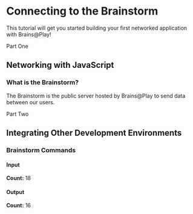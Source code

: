 # Connecting to the Brainstorm

This tutorial will get you started building your first networked application with Brains@Play! 

<div class="brainsatplay-tutorial-subheader">
<p>Part One</p>
<h2>Networking with JavaScript</h2>
</div>

### What is the Brainstorm?

The Brainstorm is the public server hosted by Brains@Play to send data between our users.

<div class="brainsatplay-tutorial-subheader">
<p>Part Two</p>
<h2>Integrating Other Development Environments</h2>
</div>

### Brainstorm Commands

#### Input
**Count:** 18

#### Output
**Count:** 16